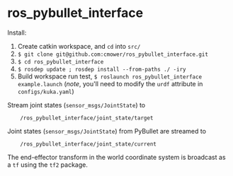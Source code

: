 # ros_pybullet_interface

Install:
1. Create catkin workspace, and `cd` into `src/`
1. `$ git clone git@github.com:cmower/ros_pybullet_interface.git`
1. `$ cd ros_pybullet_interface`
1. `$ rosdep update ; rosdep install --from-paths ./ -iry`
1. Build workspace run test, `$ roslaunch ros_pybullet_interface example.launch` (*note*, you'll need to modify the `urdf` attribute in `configs/kuka.yaml`)

Stream joint states (`sensor_msgs/JointState`) to
```
    /ros_pybullet_interface/joint_state/target
```

Joint states (`sensor_msgs/JointState`) from PyBullet are streamed to
```
    /ros_pybullet_interface/joint_state/current
```

The end-effector transform in the world coordinate system is broadcast as a `tf` using the `tf2` package.

